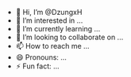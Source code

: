 - 👋 Hi, I’m @DzungxH
- 👀 I’m interested in ...
- 🌱 I’m currently learning ...
- 💞️ I’m looking to collaborate on ...
- 📫 How to reach me ...
- 😄 Pronouns: ...
- ⚡ Fun fact: ...

<!---
DzungxH/DzungxH is a ✨ special ✨ repository because its `README.md` (this file) appears on your GitHub profile.
You can click the Preview link to take a look at your changes.
--->
